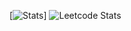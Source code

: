 [![Stats](https://github-readme-stats.vercel.app/api?username=flightofnoobs&count_private=true)]
![Leetcode Stats](https://leetcard.jacoblin.cool/flightofnoobs)
